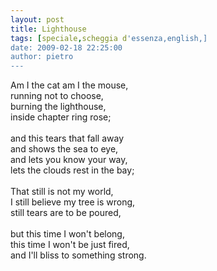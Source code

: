 ```yaml
---
layout: post
title: Lighthouse
tags: [speciale,scheggia d'essenza,english,]
date: 2009-02-18 22:25:00
author: pietro
---
```

Am I the cat am I the mouse,<br/>running not to choose,<br/>burning the lighthouse,<br/>inside chapter ring rose;<br/><br/>and this tears that fall away<br/>and shows the sea to eye,<br/>and lets you know your way,<br/>lets the clouds rest in the bay;<br/><br/>That still is not my world,<br/>I still believe my tree is wrong,<br/>still tears are to be poured,<br/><br/>but this time I won't belong,<br/>this time I won't be just fired,<br/>and I'll bliss to something strong.
